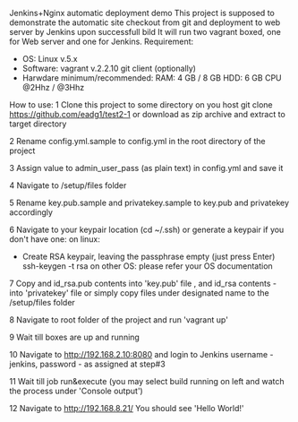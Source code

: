 Jenkins+Nginx automatic deployment demo
This project is supposed to demonstrate the automatic site checkout from git and deployment to web server by Jenkins upon successfull bild
It will run two vagrant boxed, one for Web server and one for Jenkins.
Requirement:
  - OS: Linux v.5.x
  - Software:
     vagrant v.2.2.10
     git client (optionally)
  - Harwdare minimum/recommended:
     RAM: 4 GB / 8 GB
     HDD: 6 GB
     CPU @2Hhz / @3Hhz
   
How to use:
1 Clone this project to some directory on you host
 git clone https://github.com/eadg1/test2-1
 or download as zip archive and extract to target directory

2 Rename config.yml.sample to config.yml in the root directory of the project

3 Assign value to admin_user_pass (as plain text) in config.yml and save it

4 Navigate to /setup/files folder

5 Rename key.pub.sample and privatekey.sample to key.pub and privatekey accordingly

6 Navigate to your keypair location (cd ~/.ssh) or generate a keypair if you don't have one:
 on linux:
 - Create RSA keypair, leaving the passphrase empty (just press Enter)
    ssh-keygen -t rsa
 on other OS: please refer your OS documentation
 
 7 Copy and id_rsa.pub contents into 'key.pub' file , and id_rsa contents - into 'privatekey' file or simply copy files under designated name to  the /setup/files folder
 
 8 Navigate to root folder of the project and run 'vagrant up'
 
 9 Wait till boxes are up and running
 
 10 Navigate to http://192.168.2.10:8080 and login to Jenkins
    username - jenkins, password - as assigned at step#3
 
 11 Wait till job run&execute (you may select build running on left and watch the process under 'Console output')
 
 12 Navigate to http://192.168.8.21/
    You should see 'Hello World!' 
    
    
 
 
 
   